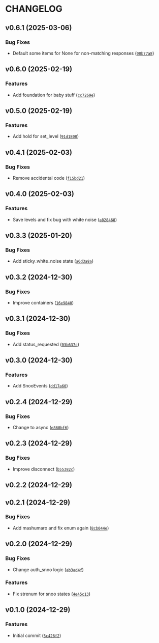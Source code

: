 # CHANGELOG


## v0.6.1 (2025-03-06)

### Bug Fixes

- Default some items for None for non-matching responses
  ([`00b77a8`](https://github.com/Lash-L/python-snoo/commit/00b77a800fbefb72509775423c2349e45e1cfe8d))


## v0.6.0 (2025-02-19)

### Features

- Add foundation for baby stuff
  ([`cc7269e`](https://github.com/Lash-L/python-snoo/commit/cc7269e7d31a0383cfa2daf85789e9d17e6b5fc7))


## v0.5.0 (2025-02-19)

### Features

- Add hold for set_level
  ([`91d1800`](https://github.com/Lash-L/python-snoo/commit/91d180015f76e86bb5c9dd9e61c3babdb202eaf9))


## v0.4.1 (2025-02-03)

### Bug Fixes

- Remove accidental code
  ([`f15bd21`](https://github.com/Lash-L/python-snoo/commit/f15bd215cbd80947c8b3eca8d5573d29cc1d8c0c))


## v0.4.0 (2025-02-03)

### Features

- Save levels and fix bug with white noise
  ([`a828468`](https://github.com/Lash-L/python-snoo/commit/a8284682ee4cfc203b3266b91b12e69d092ff14b))


## v0.3.3 (2025-01-20)

### Bug Fixes

- Add sticky_white_noise state
  ([`a6d3a8a`](https://github.com/Lash-L/python-snoo/commit/a6d3a8a0416c8ae04c1de430ae0a97328890d4a1))


## v0.3.2 (2024-12-30)

### Bug Fixes

- Improve containers
  ([`16e9840`](https://github.com/Lash-L/python-snoo/commit/16e9840c9e2dcbd2359a4c3f9b482f7112ef35da))


## v0.3.1 (2024-12-30)

### Bug Fixes

- Add status_requested
  ([`03b637c`](https://github.com/Lash-L/python-snoo/commit/03b637c465533cd17dfe843c61155a046bc98628))


## v0.3.0 (2024-12-30)

### Features

- Add SnooEvents
  ([`dd17a60`](https://github.com/Lash-L/python-snoo/commit/dd17a6026dac891f6d862cafd4a8f4903a4bc846))


## v0.2.4 (2024-12-29)

### Bug Fixes

- Change to async
  ([`e860bf6`](https://github.com/Lash-L/python-snoo/commit/e860bf61beaad5cc0a162d34c9359e817f1641e1))


## v0.2.3 (2024-12-29)

### Bug Fixes

- Improve disconnect
  ([`b55382c`](https://github.com/Lash-L/python-snoo/commit/b55382ca08b58ab359a92b2431380335974d9be8))


## v0.2.2 (2024-12-29)


## v0.2.1 (2024-12-29)

### Bug Fixes

- Add mashumaro and fix enum again
  ([`8cb044e`](https://github.com/Lash-L/python-snoo/commit/8cb044eb23f1b65a91a862bf65e1c61579c868e0))


## v0.2.0 (2024-12-29)

### Bug Fixes

- Change auth_snoo logic
  ([`ab3ad4f`](https://github.com/Lash-L/python-snoo/commit/ab3ad4f159a1fc80637dc085a156ee2542481c53))

### Features

- Fix strenum for snoo states
  ([`4e45c13`](https://github.com/Lash-L/python-snoo/commit/4e45c137e1bdf83b020293680d5a9bf0c9dc8789))


## v0.1.0 (2024-12-29)

### Features

- Initial commit
  ([`5c426f2`](https://github.com/Lash-L/python-snoo/commit/5c426f2f8b7cc20d705d4e807f284590b7493d49))
